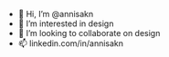 - 👋 Hi, I’m @annisakn
- 👀 I’m interested in design
- 💞️ I’m looking to collaborate on design
- 📫 linkedin.com/in/annisakn

<!---
annisakn/annisakn is a ✨ special ✨ repository because its `README.md` (this file) appears on your GitHub profile.
You can click the Preview link to take a look at your changes.
--->
